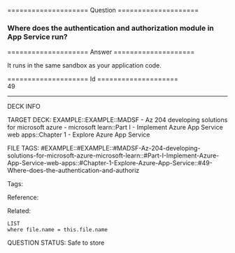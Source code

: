 ==================== Question ====================  

### Where does the authentication and authorization module in App Service run?  

==================== Answer ====================  

It runs in the same sandbox as your application code.

==================== Id ====================  
49

---

DECK INFO

TARGET DECK: EXAMPLE::EXAMPLE::MADSF - Az 204 developing solutions for microsoft azure - microsoft learn::Part I - Implement Azure App Service web apps::Chapter 1 - Explore Azure App Service

FILE TAGS: #EXAMPLE::#EXAMPLE::#MADSF-Az-204-developing-solutions-for-microsoft-azure-microsoft-learn::#Part-I-Implement-Azure-App-Service-web-apps::#Chapter-1-Explore-Azure-App-Service::#49-Where-does-the-authentication-and-authoriz

Tags:

Reference:

Related:

```dataview
LIST
where file.name = this.file.name
```

QUESTION STATUS: Safe to store
